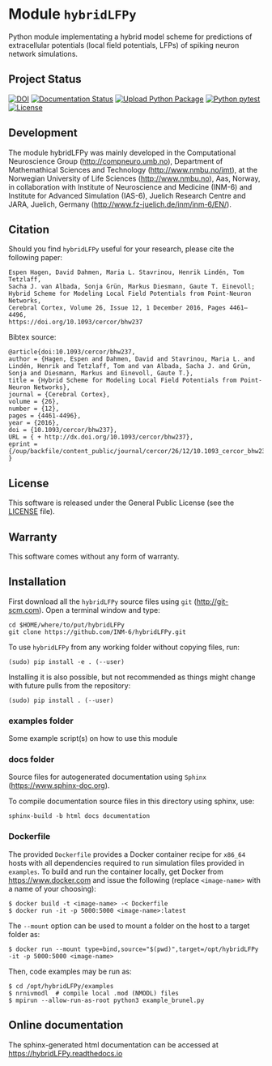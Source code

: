 # Module `hybridLFPy`

Python module implementating a hybrid model scheme for predictions of
extracellular potentials (local field potentials, LFPs) of spiking
neuron network simulations.


## Project Status

[![DOI](https://zenodo.org/badge/DOI/10.5281/zenodo.45185.svg)](https://doi.org/10.5281/zenodo.45185)
[![Documentation Status](https://readthedocs.org/projects/hybridlfpy/badge/?version=latest)](https://hybridLFPy.readthedocs.io/en/latest/?badge=latest)
[![Upload Python Package](https://github.com/INM-6/hybridLFPy/workflows/Upload%20Python%20Package/badge.svg)](https://pypi.org/project/hybridLFPy)
[![Python pytest](https://github.com/INM-6/hybridLFPy/workflows/Python%20pytest/badge.svg)](https://github.com/INM-6/hybridLFPy/actions/workflows/python-pytest.yml)
[![License](http://img.shields.io/:license-GPLv3+-green.svg)](http://www.gnu.org/licenses/gpl-3.0.html)


##  Development

The module hybridLFPy was mainly developed in the Computational Neuroscience
Group (http://compneuro.umb.no), Department of Mathemathical Sciences and
Technology (http://www.nmbu.no/imt), at the Norwegian University of Life
Sciences (http://www.nmbu.no), Aas, Norway, in collaboration with Institute of
Neuroscience and Medicine (INM-6) and Institute for Advanced Simulation (IAS-6),
Juelich Research Centre and JARA, Juelich, Germany
(http://www.fz-juelich.de/inm/inm-6/EN/).


## Citation

Should you find `hybridLFPy` useful for your research, please cite the following paper:
```
Espen Hagen, David Dahmen, Maria L. Stavrinou, Henrik Lindén, Tom Tetzlaff,
Sacha J. van Albada, Sonja Grün, Markus Diesmann, Gaute T. Einevoll;
Hybrid Scheme for Modeling Local Field Potentials from Point-Neuron Networks,
Cerebral Cortex, Volume 26, Issue 12, 1 December 2016, Pages 4461–4496,
https://doi.org/10.1093/cercor/bhw237
```

Bibtex source:
```
@article{doi:10.1093/cercor/bhw237,
author = {Hagen, Espen and Dahmen, David and Stavrinou, Maria L. and Lindén, Henrik and Tetzlaff, Tom and van Albada, Sacha J. and Grün, Sonja and Diesmann, Markus and Einevoll, Gaute T.},
title = {Hybrid Scheme for Modeling Local Field Potentials from Point-Neuron Networks},
journal = {Cerebral Cortex},
volume = {26},
number = {12},
pages = {4461-4496},
year = {2016},
doi = {10.1093/cercor/bhw237},
URL = { + http://dx.doi.org/10.1093/cercor/bhw237},
eprint = {/oup/backfile/content_public/journal/cercor/26/12/10.1093_cercor_bhw237/2/bhw237.pdf}
}
```


## License

This software is released under the General Public License (see the [LICENSE](https://github.com/INM-6/hybridLFPy/blob/master/LICENSE) file).


## Warranty

This software comes without any form of warranty.


## Installation

First download all the `hybridLFPy` source files using `git`
(http://git-scm.com). Open a terminal window and type:
```
cd $HOME/where/to/put/hybridLFPy
git clone https://github.com/INM-6/hybridLFPy.git
```

To use `hybridLFPy` from any working folder without copying files, run:
```
(sudo) pip install -e . (--user)
```

Installing it is also possible, but not recommended as things might change with
future pulls from the repository:
```
(sudo) pip install . (--user)
```

### examples folder

Some example script(s) on how to use this module


### docs folder

Source files for autogenerated documentation using `Sphinx` (https://www.sphinx-doc.org).

To compile documentation source files in this directory using sphinx, use:
```
sphinx-build -b html docs documentation
```

### Dockerfile

The provided `Dockerfile` provides a Docker container recipe for `x86_64` hosts
with all dependencies required to run simulation files provided in `examples`.
To build and run the container locally, get Docker from https://www.docker.com
and issue the following (replace `<image-name>` with a name of your choosing):

    $ docker build -t <image-name> -< Dockerfile
    $ docker run -it -p 5000:5000 <image-name>:latest


The `--mount` option can be used to mount a folder on the host to a target folder as:

    $ docker run --mount type=bind,source="$(pwd)",target=/opt/hybridLFPy -it -p 5000:5000 <image-name>

Then, code examples may be run as:

    $ cd /opt/hybridLFPy/examples
    $ nrnivmodl  # compile local .mod (NMODL) files
    $ mpirun --allow-run-as-root python3 example_brunel.py


## Online documentation

The sphinx-generated html documentation can be accessed at
https://hybridLFPy.readthedocs.io
